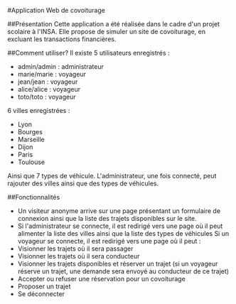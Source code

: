 #Application Web de covoiturage

##Présentation
Cette application a été réalisée dans le cadre d'un projet scolaire à l'INSA. Elle propose de simuler un site de covoiturage, en excluant les transactions financières.

##Comment utiliser?
Il existe 5 utilisateurs enregistrés :
- admin/admin : administrateur
- marie/marie : voyageur
- jean/jean : voyageur
- alice/alice : voyageur
- toto/toto : voyageur

6 villes enregistrées :
- Lyon
- Bourges
- Marseille
- Dijon
- Paris
- Toulouse

Ainsi que 7 types de véhicule.
L'administrateur, une fois connecté, peut rajouter des villes ainsi que des types de véhicules.

##Fonctionnalités
- Un visiteur anonyme arrive sur une page présentant un formulaire de connexion ainsi que la liste des trajets disponibles sur le site.
- Si l'administrateur se connecte, il est redirigé vers une page où il peut alimenter la liste des villes ainsi que la liste des types de véhicules
Si un voyageur se connecte, il est redirigé vers une page où il peut :
- Visionner les trajets où il sera passager
- Visionner les trajets où il sera conducteur
- Visionner les trajets disponibles et réserver un trajet (si un voyageur réserve un trajet, une demande sera envoyé au conducteur de ce trajet)
- Accepter ou refuser une réservation pour un covoiturage
- Proposer un trajet
- Se déconnecter
